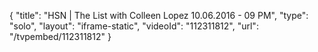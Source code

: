 {
    "title": "HSN | The List with Colleen Lopez 10.06.2016 - 09 PM",
    "type": "solo",
    "layout": "iframe-static",
    "videoId": "112311812",
    "url": "\/tvpembed\/112311812"
}